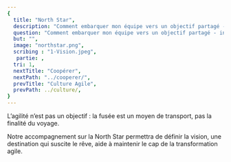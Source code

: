 ```yaml
---
{
  title: "North Star",
  description: "Comment embarquer mon équipe vers un objectif partagé - inspirant - suscitant le rêve ?",
  question: "Comment embarquer mon équipe vers un objectif partagé - inspirant - suscitant le rêve ?",
  but: "",
  image: "northstar.png",
  scribing : "1-Vision.jpeg",
   partie: ,
  tri: 1,
  nextTitle: "Coopérer",
  nextPath: "../cooperer/",
  prevTitle: "Culture Agile",
  prevPath: ../culture/,
}
---
```

L’agilité n’est pas un objectif : la fusée est un moyen de transport, pas la finalité du voyage.
 
Notre accompagnement sur la North Star permettra de définir la vision, une destination qui suscite le rêve, aide à maintenir le cap de la transformation agile.	

